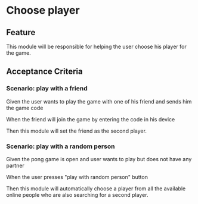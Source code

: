 # Choose player

## Feature

This module will be responsible for helping the user choose his player for the game.

## Acceptance Criteria

### Scenario: play with a friend

  Given the user wants to play the game with one of his friend 
  and sends him the game code

  When the friend will join the game by entering the code in his device

  Then this module will set the friend as the second player.

### Scenario: play with a random person

  Given the pong game is open and user wants to play but does not have any partner

  When the user presses "play with random person" button

  Then this module will automatically choose a player from all the available
  online people who are also searching for a second player.
